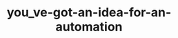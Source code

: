 ---
title: you_ve-got-an-idea-for-an-automation
image: assets/images/memes/you_ve-got-an-idea-for-an-automation.png
---